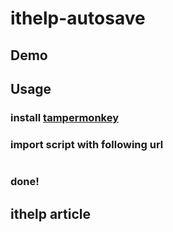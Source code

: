# ithelp-autosave

## Demo

## Usage

### install [tampermonkey](https://chrome.google.com/webstore/detail/tampermonkey/dhdgffkkebhmkfjojejmpbldmpobfkfo?hl=zh-TW)

### import script with following url

```
```

### done!

## ithelp article